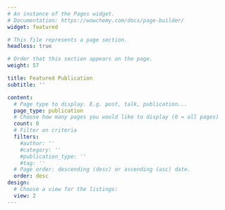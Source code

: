 ```yaml
---
# An instance of the Pages widget.
# Documentation: https://wowchemy.com/docs/page-builder/
widget: featured

# This file represents a page section.
headless: true

# Order that this section appears on the page.
weight: 57

title: Featured Publication
subtitle: ''

content:
  # Page type to display. E.g. post, talk, publication...
  page_type: publication
  # Choose how many pages you would like to display (0 = all pages)
  count: 0
  # Filter on criteria
  filters:
    #author: ''
    #category: ''
    #publication_type: ''
    #tag: ''
  # Page order: descending (desc) or ascending (asc) date.
  order: desc
design:
  # Choose a view for the listings:
  view: 2
---
```


